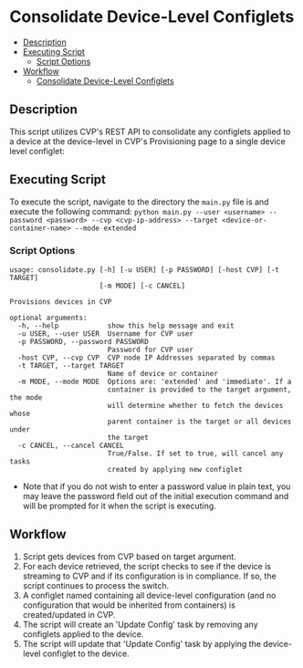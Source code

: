 # Consolidate Device-Level Configlets

- [Description](#description)
- [Executing Script](#executing-script)
  - [Script Options](#script-options)
- [Workflow](#workflow)
  - [Consolidate Device-Level Configlets](#consolidate-device-level-configlets)

## Description
This script utilizes CVP's REST API to consolidate any configlets applied to a device at the device-level in CVP's Provisioning page to a single device level configlet:

## Executing Script
To execute the script, navigate to the directory the `main.py` file is and execute the following command:
```python main.py --user <username> --password <password> --cvp <cvp-ip-address> --target <device-or-container-name> --mode extended```

### Script Options
```
usage: consolidate.py [-h] [-u USER] [-p PASSWORD] [-host CVP] [-t TARGET]
                      [-m MODE] [-c CANCEL]

Provisions devices in CVP

optional arguments:
  -h, --help            show this help message and exit
  -u USER, --user USER  Username for CVP user
  -p PASSWORD, --password PASSWORD
                        Password for CVP user
  -host CVP, --cvp CVP  CVP node IP Addresses separated by commas
  -t TARGET, --target TARGET
                        Name of device or container
  -m MODE, --mode MODE  Options are: 'extended' and 'immediate'. If a
                        container is provided to the target argument, the mode
                        will determine whether to fetch the devices whose
                        parent container is the target or all devices under
                        the target
  -c CANCEL, --cancel CANCEL
                        True/False. If set to true, will cancel any tasks
                        created by applying new configlet
```

- Note that if you do not wish to enter a password value in plain text, you may leave the password field out of the initial execution command and will be prompted for it when the script is executing.

## Workflow

1.  Script gets devices from CVP based on target argument.
2.  For each device retrieved, the script checks to see if the device is streaming to CVP and if its configuration is in compliance.  If so, the script continues to process the switch.
3.  A configlet named <switch-hostname> containing all device-level configuration (and no configuration that would be inherited from containers) is created/updated in CVP.
4.  The script will create an 'Update Config' task by removing any configlets applied to the device.
5.  The script will update that 'Update Config' task by applying the device-level configlet to the device.

